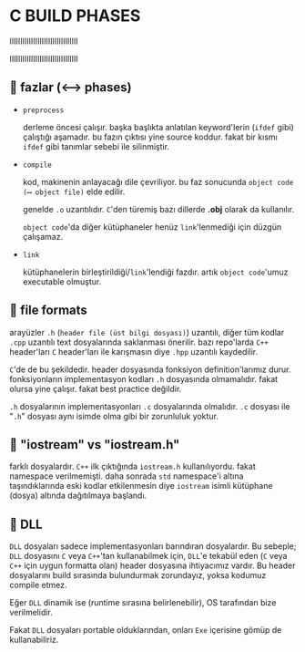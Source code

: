 # C BUILD PHASES

IIIIIIIIIIIIIIIIIIIIIIIIIIIIIIII

IIIIIIIIIIIIIIIIIIIIIIIIIIIIIIII

## 📌 fazlar (⟷ phases)

- `preprocess`

  derleme öncesi çalışır. başka başlıkta anlatılan keyword'lerin (`ifdef` gibi) çalıştığı aşamadır. bu fazın çıktısı yine source koddur. fakat bir kısmı `ifdef` gibi tanımlar sebebi ile silinmiştir.

- `compile`

  kod, makinenin anlayacağı dile çevriliyor. bu faz sonucunda `object code (⟷ object file)` elde edilir.

  genelde `.o` uzantılıdır. `C`'den türemiş bazı dillerde __.obj__ olarak da kullanılır.

  `object code`'da diğer kütüphaneler henüz `link`'lenmediği için düzgün çalışamaz.

- `link`

  kütüphanelerin birleştirildiği/`link`'lendiği fazdır. artık `object code`'umuz executable olmuştur.

## 📌 file formats

arayüzler `.h` (`header file (üst bilgi dosyası)`) uzantılı, diğer tüm kodlar `.cpp` uzantılı text dosyalarında saklanması önerilir. bazı repo'larda `C++` header'ları `C` header'ları ile karışmasın diye `.hpp` uzantılı kaydedilir.

`C`'de de bu şekildedir. header dosyasında fonksiyon definition'larımız durur. fonksiyonların implementasyon kodları `.h` dosyasında olmamalıdır. fakat olursa yine çalışır. fakat best practice değildir.

`.h` dosyalarının implementasyonları `.c` dosyalarında olmalıdır. `.c` dosyası ile "`.h`" dosyası aynı isimde olma gibi bir zorunluluk yoktur.

## 📌 "iostream" vs "iostream.h"

farklı dosyalardır. `C++` ilk çıktığında `iostream.h` kullanılıyordu. fakat namespace verilmemişti. daha sonrada `std` namespace'i altına taşındıklarında eski kodlar etkilenmesin diye `iostream` isimli kütüphane (dosya) altında dağıtılmaya başlandı.

## 📌 DLL

`DLL` dosyaları sadece implementasyonları barındıran dosyalardır. Bu sebeple; `DLL` dosyasını `C` veya `C++`'tan kullanabilmek için, `DLL`'e tekabül eden (`C` veya `C++` için uygun formatta olan) header dosyasına ihtiyacımız vardır. Bu header dosyalarını build sırasında bulundurmak zorundayız, yoksa kodumuz compile etmez.

Eğer `DLL` dinamik ise (runtime sırasına belirlenebilir), OS tarafından bize verilmelidir.

Fakat `DLL` dosyaları portable olduklarından, onları `Exe` içerisine gömüp de kullanabiliriz.
